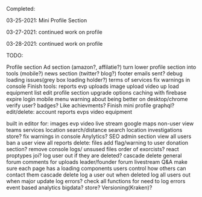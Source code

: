 Completed:

03-25-2021:
Mini Profile Section

03-27-2021:
continued work on profile

03-28-2021:
continued work on profile

TODO:

Profile section
Ad section (amazon?, affilatie?)
turn lower profile section into tools (mobile?)
news section (twitter? blog?)
footer
emails sent?
debug loading issues(grey box loading holder?)
terms of services
fix warnings in console
Finish tools:
  reports
  evp uploads
  image upload
  video up load
  equipment list
edit profile section
upgrade options
caching with firebase
expire login
mobile menu
warning about being better on desktop/chrome
verify user?
badges? Like achievments?
Finish mini profile
graphql?
edit/delete:
  account
  reports
  evps
  video
  equipment

built in editor for:
  images
  evp
  video
live stream
google maps
non-user view
teams
services
  location search/distance
  search location investigations
store?
fix warnings in console
Anylytics?
SEO
admin section
  view all users
  ban a user
  view all reports
  delete:
    files
  add flag/warning to user
donation section?
remove console logs/ unsused files
order of exorcists?
react proptypes
joi?
log user out if they are deleted?
cascade delete
general forum
comments for uploads
leader/founder forum
livestream
Q&A
make sure each page has a loading components
users control how others can contact them
cascade delete
log a user out when deleted
log all users out when major update
log errors?
check all functions for need to log errors
event based analytics
bigdata?
store?
Versioning(Kraken)?
